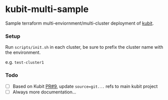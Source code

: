 # kubit-multi-sample

Sample terraform multi-enviornment/multi-cluster deployment of [kubit](https://github.com/mgoodness/kubit).

### Setup

Run `scripts/init.sh` in each cluster, be sure to prefix the cluster name with the environment.

e.g. `test-cluster1`


### Todo

- [ ] Based on Kubit [PR#9](https://github.com/mgoodness/kubit/pull/9), update `source=git...` refs to main kubit project
- [ ] Always more documentation...
